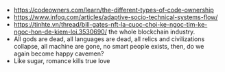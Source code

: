 - https://codeowners.com/learn/the-different-types-of-code-ownership
- https://www.infoq.com/articles/adaptive-socio-technical-systems-flow/
- https://tinhte.vn/thread/bill-gates-nft-la-cuoc-choi-ke-ngoc-tim-ke-ngoc-hon-de-kiem-loi.3530690/ the whole blockchain industry.
- All gods are dead, all languages are dead, all relics and civilizations collapse, all machine are gone, no smart people exists, then, do we again become happy cavemen?
- Like sugar, romance kills true love